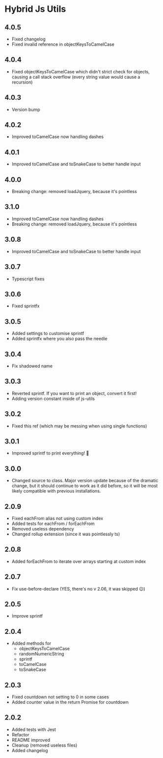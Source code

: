 # Hybrid Js Utils

## 4.0.5

* Fixed changelog
* Fixed invalid reference in objectKeysToCamelCase

## 4.0.4

* Fixed objectKeysToCamelCase which didn't strict check for objects, causing a call stack overflow (every string value
  would cause a recursion)

## 4.0.3
* Version bump

## 4.0.2

* Improved toCamelCase now handling dashes

## 4.0.1

* Improved toCamelCase and toSnakeCase to better handle input

## 4.0.0

* Breaking change: removed loadJquery, because it's pointless

## 3.1.0

* Improved toCamelCase now handling dashes
* Breaking change: removed loadJquery, because it's pointless

## 3.0.8

* Improved toCamelCase and toSnakeCase to better handle input

## 3.0.7

* Typescript fixes

## 3.0.6

* Fixed sprintfx

## 3.0.5

* Added settings to customise sprintf
* Added sprintfx where you also pass the needle

## 3.0.4

* Fix shadowed name

## 3.0.3

* Reverted sprintf. If you want to print an object, convert it first!
* Adding version constant inside of js-utils

## 3.0.2

* Fixed this ref (which may be messing when using single functions)

## 3.0.1

* Improved sprintf to print everything! 🎉

## 3.0.0

* Changed source to class. Major version update because of the dramatic change, but it should continue to work as it did
  before, so it will be most likely compatible with previous installations.

## 2.0.9

* Fixed eachFrom alias not using custom index
* Added tests for eachFrom / forEachFrom
* Removed useless dependency
* Changed rollup extension (since it was pointlessly ts)

## 2.0.8

* Added forEachFrom to iterate over arrays starting at custom index

## 2.0.7

* Fix use-before-declare (YES, there's no v 2.06, it was skipped 😉)

## 2.0.5

* Improve sprintf

## 2.0.4

* Added methods for
    * objectKeysToCamelCase
    * randomNumericString
    * sprintf
    * toCamelCase
    * toSnakeCase

## 2.0.3

* Fixed countdown not setting to 0 in some cases
* Added counter value in the return Promise for countdown

## 2.0.2

* Added tests with Jest
* Refactor
* README improved
* Cleanup (removed useless files)
* Added changelog
